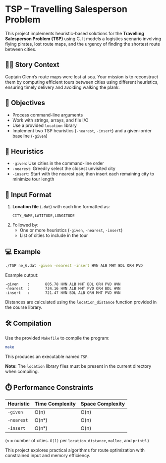 # TSP – Travelling Salesperson Problem

This project implements heuristic-based solutions for the **Travelling Salesperson Problem (TSP)** using C. It models a logistics scenario involving flying pirates, lost route maps, and the urgency of finding the shortest route between cities.

## 🏴‍☠️ Story Context

Captain Glenn’s route maps were lost at sea. Your mission is to reconstruct them by computing efficient tours between cities using different heuristics, ensuring timely delivery and avoiding walking the plank.

## 🎯 Objectives

- Process command-line arguments  
- Work with strings, arrays, and file I/O  
- Use a provided `location` library  
- Implement two TSP heuristics (`-nearest`, `-insert`) and a given-order baseline (`-given`)  

## 🧭 Heuristics

- `-given`: Use cities in the command-line order  
- `-nearest`: Greedily select the closest unvisited city  
- `-insert`: Start with the nearest pair, then insert each remaining city to minimize tour length  

## 📁 Input Format

1. **Location file** (`.dat`) with each line formatted as:  
   ```
   CITY_NAME,LATITUDE,LONGITUDE
   ```
2. Followed by:
   - One or more heuristics (`-given`, `-nearest`, `-insert`)
   - List of cities to include in the tour

## 💻 Example

```bash
./TSP ne_6.dat -given -nearest -insert HVN ALB MHT BDL ORH PVD
```

Example output:

```
-given    :       805.78 HVN ALB MHT BDL ORH PVD HVN
-nearest  :       734.16 HVN ALB MHT PVD ORH BDL HVN
-insert   :       721.47 HVN BDL ALB ORH MHT PVD HVN
```

Distances are calculated using the `location_distance` function provided in the course library.

## 🛠️ Compilation

Use the provided `Makefile` to compile the program:

```bash
make
```

This produces an executable named `TSP`.

**Note**: The `location` library files must be present in the current directory when compiling.


## ⏱️ Performance Constraints

| Heuristic | Time Complexity | Space Complexity |
|-----------|------------------|------------------|
| `-given`  | O(n)             | O(n)             |
| `-nearest`| O(n²)            | O(n)             |
| `-insert` | O(n²)            | O(n)             |

(`n` = number of cities. `O(1)` per `location_distance`, `malloc`, and `printf`.)


This project explores practical algorithms for route optimization with constrained input and memory efficiency.
